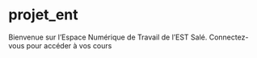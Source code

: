 # projet_ent
Bienvenue sur l’Espace Numérique de Travail de l’EST Salé.  Connectez-vous pour accéder à vos cours
